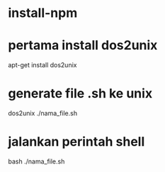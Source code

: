 # install-npm

# pertama install dos2unix

apt-get install dos2unix

# generate file .sh ke unix

dos2unix ./nama_file.sh

# jalankan perintah shell

bash ./nama_file.sh
